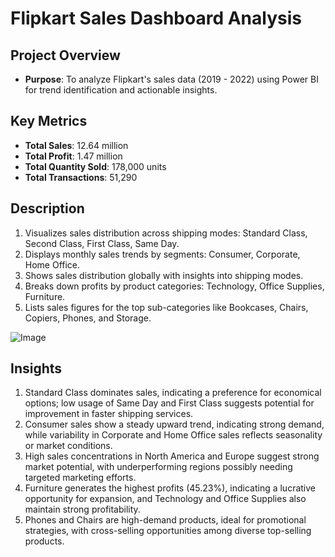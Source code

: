 # Flipkart Sales Dashboard Analysis

##  Project Overview
- **Purpose**: To analyze Flipkart's sales data (2019 - 2022) using Power BI for trend identification and actionable insights.

##  Key Metrics
- **Total Sales**: 12.64 million
- **Total Profit**: 1.47 million
- **Total Quantity Sold**: 178,000 units
- **Total Transactions**: 51,290

##  Description
1. Visualizes sales distribution across shipping modes: Standard Class, Second Class, First Class, Same Day.
2. Displays monthly sales trends by segments: Consumer, Corporate, Home Office.
3. Shows sales distribution globally with insights into shipping modes.
4. Breaks down profits by product categories: Technology, Office Supplies, Furniture.
5. Lists sales figures for the top sub-categories like Bookcases, Chairs, Copiers, Phones, and Storage.

![Image](https://github.com/user-attachments/assets/327562ef-6d54-4ad8-afd7-22484facef32)

## Insights
1. Standard Class dominates sales, indicating a preference for economical options; low usage of Same Day and First Class suggests potential for improvement in faster shipping services.
2. Consumer sales show a steady upward trend, indicating strong demand, while variability in Corporate and Home Office sales reflects seasonality or market conditions.
3. High sales concentrations in North America and Europe suggest strong market potential, with underperforming regions possibly needing targeted marketing efforts.
4. Furniture generates the highest profits (45.23%), indicating a lucrative opportunity for expansion, and Technology and Office Supplies also maintain strong profitability.
5. Phones and Chairs are high-demand products, ideal for promotional strategies, with cross-selling opportunities among diverse top-selling products.
